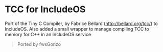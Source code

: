 # TCC for IncludeOS

Port of the Tiny C Compiler, by Fabrice Bellard (http://bellard.org/tcc/) to IncludeOS.
Also added a small wrapper to manage compiling TCC to memory for C++ in an IncludeOS service

> Ported by fwsGonzo
